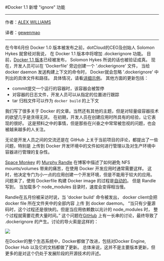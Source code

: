 
#Docker 1.1 新增 "ignore" 功能

***

作者：[ALEX WILLIAMS](http://thenewstack.io/docker-1-1-released-and-with-it-a-new-ignore-functionality/)

译者：[gewenmao](gewenmao@gmail.com)

***

在今年6月份 Docker 1.0 版本被发布之前，dotCloud的CEO及创始人 Solomon Hykes 就曾经对我说，
在 Docker 1.1 版本中将增加 .dockerignore 功能。
目前，[Docker 1.1 版本](http://blog.docker.com/2014/07/announcing-docker-1-1/)已经被发布，
Solomon Hykes 所说的话也被验证成真。
现在，开发人员可以在 'Dockerfile' 旁边创建一个 '.dockerignore' 文件，
当给 docker daemon 发送构建上下文的命令时，
Docker就会忽略 '.dockerignore' 中列出的具体文件和路径。
具体情况，请看[详细示例](https://github.com/docker/docker/blob/master/.dockerignore)。
其他方面的更新包括：

* commit提交一个运行的容器时，该容器会被暂停
* 对容器的日志文件，开发人员可以从指定的位置进行跟踪
* tar 归档文件可以作为 `docker build` 的上下文

我们写了很多关于 Docker 的文章。当然还有其他的主题，但是对轻量级容器技术的欲望几乎是贪得无厌。
在初期，开发人员在创建应用时所具有的经验，让它表现的很好。
这是预料之中的事情，但是那些在兴奋之中常常被忽视的问题，也会被越来越多的人关注。

无论是开发人员之间的交流还是在 GitHub 上关于当前项目的评论，都提出了一些问题，特别是
上传到 Docker 开发环境中的文件如何进行管理以及对生产环境中容器进行管理的复杂性。



[Space Monkey](https://www.spacemonkey.com/) 的 [Murphy Randle](http://murphyrandle.svbtle.com/vittles-for-developing-nodejs-apps-in-docker)
在博客中描述了如何避免 NFS mounts/volumes 带来的痛苦，在使用 Docker 开发应用时通常需要这样。
这时，他决定专门为小一点的应用创建一个开发环境，但是不能用于较大的应用。
问题来了，使用 Dockerfile 构建 Docker image 的过程是[自动的](https://www.digitalocean.com/community/articles/docker-explained-using-dockerfiles-to-automate-building-of-images)。
但是 Randle 写到， 当加载多个 node_modules 目录时，速度会变得相当慢。

Randle在五月份被采访时说，当 'docker build' 命令被发出，
docker client会把  docker file 所在文件夹中的全部内容 上传 到 docker daemon。
“当只有少量源码时，这个过程还是很快的。但是当应用依赖数以兆计的 node_modules 时，
整个过程就需要花费大量时间。” 这个问题在[GitHub](https://github.com/docker/docker/issues/2224) 上有一长串的讨论，最终导致了 .dockerignore 
的产生。讨论的导火索是这样的：

![](http://thenewstack.io/wp-content/uploads/2014/06/dockerignore.png)

 在Docker的整个生态系统中，Docker都做了改进，包括对Docker Engine, Docker Hub 以及它的文档都做了更新。
 总体来说，这并不是主要版本更新，但更多的是对这个仍处于发展阶段的开源技术的评述。
 
 
